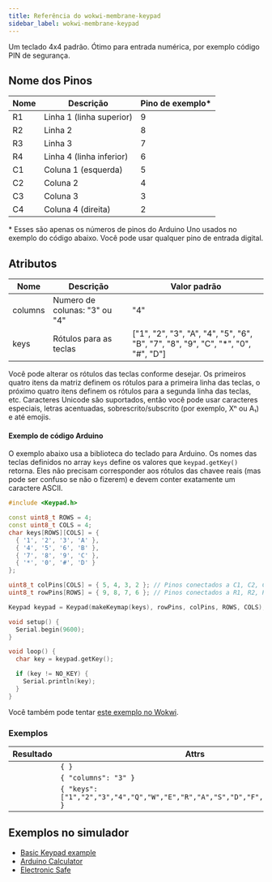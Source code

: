 ```yaml
---
title: Referência do wokwi-membrane-keypad
sidebar_label: wokwi-membrane-keypad
---
```


Um teclado 4x4 padrão. Ótimo para entrada numérica, por exemplo código PIN de segurança.

<wokwi-membrane-keypad connector="true" />

## Nome dos Pinos

| Nome | Descrição                | Pino de exemplo\* |
| ---- | ------------------------ | ----------------- |
| R1   | Linha 1 (linha superior) | 9                 |
| R2   | Linha 2                  | 8                 |
| R3   | Linha 3                  | 7                 |
| R4   | Linha 4 (linha inferior) | 6                 |
| C1   | Coluna 1 (esquerda)      | 5                 |
| C2   | Coluna 2                 | 4                 |
| C3   | Coluna 3                 | 3                 |
| C4   | Coluna 4 (direita)       | 2                 |

\* Esses são apenas os números de pinos do Arduino Uno usados ​​no exemplo do código abaixo. Você pode usar qualquer pino de entrada digital.

## Atributos

| Nome    | Descrição                     | Valor padrão                                                                     |
| ------- | ----------------------------- | -------------------------------------------------------------------------------- |
| columns | Numero de colunas: "3" ou "4" | "4"                                                                              |
| keys    | Rótulos para as teclas        | ["1", "2", "3", "A", "4", "5", "6", "B", "7", "8", "9", "C", "*", "0", "#", "D"] |

Você pode alterar os rótulos das teclas conforme desejar. Os primeiros quatro itens da matriz definem os rótulos para a primeira linha das teclas, o próximo
quatro itens definem os rótulos para a segunda linha das teclas, etc. Caracteres Unicode são suportados, então você pode usar caracteres especiais,
letras acentuadas, sobrescrito/subscrito (por exemplo, Xⁿ ou A₁) e até emojis.

#### Exemplo de código Arduino

O exemplo abaixo usa a biblioteca do teclado para Arduino. Os nomes das teclas definidos no array `keys`
define os valores que `keypad.getKey()` retorna. Eles não precisam corresponder aos rótulos das chavee reais
(mas pode ser confuso se não o fizerem) e devem conter exatamente um caractere ASCII.

```cpp
#include <Keypad.h>

const uint8_t ROWS = 4;
const uint8_t COLS = 4;
char keys[ROWS][COLS] = {
  { '1', '2', '3', 'A' },
  { '4', '5', '6', 'B' },
  { '7', '8', '9', 'C' },
  { '*', '0', '#', 'D' }
};

uint8_t colPins[COLS] = { 5, 4, 3, 2 }; // Pinos conectados a C1, C2, C3, C4
uint8_t rowPins[ROWS] = { 9, 8, 7, 6 }; // Pinos conectados a R1, R2, R3, R4

Keypad keypad = Keypad(makeKeymap(keys), rowPins, colPins, ROWS, COLS);

void setup() {
  Serial.begin(9600);
}

void loop() {
  char key = keypad.getKey();

  if (key != NO_KEY) {
    Serial.println(key);
  }
}
```

Você também pode tentar [este exemplo no Wokwi](https://wokwi.com/arduino/projects/294980637632233994).

### Exemplos

| Resultado                                                                                                           | Attrs                                                                           |
| ------------------------------------------------------------------------------------------------------------------- | ------------------------------------------------------------------------------- |
| <wokwi-membrane-keypad connector="true" />                                                                          | `{ }`                                                                           |
| <wokwi-membrane-keypad connector="true" columns="3" />                                                              | `{ "columns": "3" }`                                                            |
| <wokwi-membrane-keypad connector="true" keys='["1","2","3","4","Q","W","E","R","A","S","D","F","Z","X","C","V"]' /> | `{ "keys": ["1","2","3","4","Q","W","E","R","A","S","D","F","Z","X","C","V"] }` |

## Exemplos no simulador

- [Basic Keypad example](https://wokwi.com/arduino/projects/294980637632233994)
- [Arduino Calculator](https://wokwi.com/arduino/projects/276825819240727048)
- [Electronic Safe](https://wokwi.com/arduino/libraries/demo/electronic-safe)
